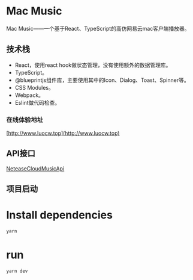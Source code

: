# Mac Music
Mac Music——一个基于React、TypeScript的高仿网易云mac客户端播放器。

## 技术栈
- React，使用react hook做状态管理，没有使用额外的数据管理库。
- TypeScript。
- @blueprintjs组件库，主要使用其中的Icon、Dialog、Toast、Spinner等。
- CSS Modules。
- Webpack。
- Eslint做代码检查。

### 在线体验地址
[http://www.luocw.top](http://www.luocw.top)

## API接口
[NeteaseCloudMusicApi](https://binaryify.github.io/NeteaseCloudMusicApi)

## 项目启动
# Install dependencies
```
yarn
```

# run
```
yarn dev
```
